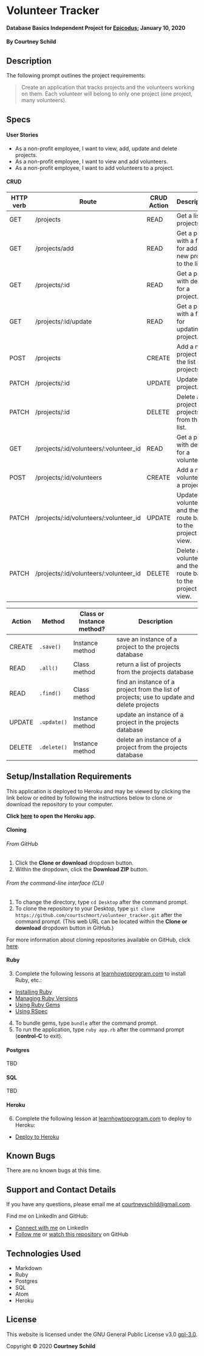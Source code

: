 # Volunteer Tracker

#### Database Basics Independent Project for [Epicodus](https://www.epicodus.com/); January 10, 2020

<!-- Updated MONTH DAY, YEAR -->

#### By Courtney Schild

## Description

The following prompt outlines the project requirements:

> Create an application that tracks projects and the volunteers working on them. Each volunteer will belong to only one project (one project, many volunteers).

## Specs

<!-- This is another way to write out specs:
* Spec:
* Input:
* Output:  -->

#### User Stories

* As a non-profit employee, I want to view, add, update and delete projects.
* As a non-profit employee, I want to view and add volunteers.
* As a non-profit employee, I want to add volunteers to a project.

#### CRUD

| HTTP verb | Route | CRUD Action | Description | URL |
| ----------- | ----------- | ----------- | ----------- | ----------- |
| GET | /projects | READ | Get a list of projects. |  |
| GET | /projects/add | READ | Get a page with a form for adding a new project to the list. |  |
| GET | /projects/:id | READ | Get a page with details for a project. |  |
| GET | /projects/:id/update | READ | Get a page with a form for updating a project. |  |
| POST | /projects | CREATE | Add a new project to the list of projects. |  |
| PATCH | /projects/:id | UPDATE | Update a project. |  |
| PATCH | /projects/:id | DELETE | Delete a project (or projects) from the list. |  |
| GET | /projects/:id/volunteers/:volunteer_id | READ | Get a page with details for a volunteer. |  |
| POST | /projects/:id/volunteers | CREATE | Add a new volunteer to a project. |  |
| PATCH | /projects/:id/volunteers/:volunteer_id | UPDATE | Update a volunteer and then route back to the project view. |  |
| PATCH | /projects/:id/volunteers/:volunteer_id | DELETE | Delete a volunteer and then route back to the project view. |  |

| Action | Method | Class or Instance method? | Description |
| ----------- | ----------- | ----------- | ----------- |
| CREATE | `.save()` | Instance method | save an instance of a project to the projects database |
| READ | `.all()` | Class method | return a list of projects from the projects database |
| READ | `.find()` | Class method | find an instance of a project from the list of projects; use to update and delete projects |
| UPDATE | `.update()` | Instance method | update an instance of a project in the projects database |
| DELETE | `.delete()` | Instance method | delete an instance of a project from the projects database |

## Setup/Installation Requirements

This application is deployed to Heroku and may be viewed by clicking the link below or edited by following the instructions below to clone or download the repository to your computer.

**Click [here]() to open the Heroku app.**

#### Cloning

###### From GitHub
1. Click the **Clone or download** dropdown button.
2. Within the dropdown, click the **Download ZIP** button.

###### From the command-line interface (CLI)
1. To change the directory, type `cd Desktop` after the command prompt.
2. To clone the repository to your Desktop, type `git clone https://github.com/courtschmort/volunteer_tracker.git` after the command prompt. (This web URL can be located within the **Clone or download** dropdown button in GitHub.)

For more information about cloning repositories available on GitHub, click [here](https://help.github.com/en/articles/which-remote-url-should-i-use).

#### Ruby

3. Complete the following lessons at [learnhowtoprogram.com](https://www.learnhowtoprogram.com/) to install Ruby, etc.:
  * [Installing Ruby](https://www.learnhowtoprogram.com/ruby/getting-started-with-ruby/installing-ruby)
  * [Managing Ruby Versions](https://www.learnhowtoprogram.com/ruby-and-rails/getting-started-with-ruby/managing-ruby-versions-409a3b5b-7113-4c4e-aead-c97ce8231197)
  * [Using Ruby Gems](https://www.learnhowtoprogram.com/ruby-and-rails/basic-ruby/using-ruby-gems)
  * [Using RSpec](https://www.learnhowtoprogram.com/ruby-and-rails/bdd-with-ruby/using-rspec)
4. To bundle gems, type `bundle` after the command prompt.
5. To run the application, type `ruby app.rb` after the command prompt (**control-C** to exit).

#### Postgres

TBD

#### SQL

TBD

#### Heroku

6. Complete the following lesson at [learnhowtoprogram.com](https://www.learnhowtoprogram.com/) to deploy to Heroku:
  * [Deploy to Heroku](https://www.learnhowtoprogram.com/ruby-and-rails/routing-with-ruby/deploy-to-heroku)

## Known Bugs

There are no known bugs at this time.

## Support and Contact Details

If you have any questions, please email me at courtneyschild@gmail.com.

Find me on LinkedIn and GitHub:

* [Connect with me](https://www.linkedin.com/in/courtneyschild/) on LinkedIn
* [Follow me](https://github.com/courtschmort) or [watch this repository](https://github.com/courtschmort/volunteer_tracker.git) on GitHub

<!-- ## Product Roadmap

In the future, I plan to include the following key features:
* Key feature 1
* Key feature 2
* Key feature 3 -->

## Technologies Used

* Markdown
* Ruby
* Postgres
* SQL
* Atom
* Heroku

## License

This website is licensed under the GNU General Public License v3.0 [gpl-3.0](https://www.gnu.org/licenses/gpl-3.0.en.html).

Copyright &copy; 2020 **Courtney Schild**
